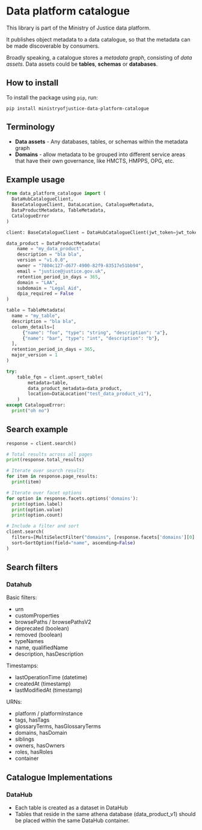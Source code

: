 # Data platform catalogue

This library is part of the Ministry of Justice data platform.

It publishes object metadata to a data catalogue, so that the
metadata can be made discoverable by consumers.

Broadly speaking, a catalogue stores a _metadata graph_, consisting of
_data assets_. Data assets could be **tables**, **schemas** or **databases**.

## How to install

To install the package using `pip`, run:

```shell
pip install ministryofjustice-data-platform-catalogue
```

## Terminology

- **Data assets** - Any databases, tables, or schemas within the metadata graph
- **Domains** - allow metadata to be grouped into different service areas that have
  their own governance, like HMCTS, HMPPS, OPG, etc.

## Example usage

```python
from data_platform_catalogue import (
  DataHubCatalogueClient,
  BaseCatalogueClient, DataLocation, CatalogueMetadata,
  DataProductMetadata, TableMetadata,
  CatalogueError
)

client: BaseCatalogueClient = DataHubCatalogueClient(jwt_token=jwt_token, api_url=api_url)

data_product = DataProductMetadata(
    name = "my_data_product",
    description = "bla bla",
    version = "v1.0.0",
    owner = "7804c127-d677-4900-82f9-83517e51bb94",
    email = "justice@justice.gov.uk",
    retention_period_in_days = 365,
    domain = "LAA",
    subdomain = "Legal Aid",
    dpia_required = False
)

table = TableMetadata(
  name = "my_table",
  description = "bla bla",
  column_details=[
      {"name": "foo", "type": "string", "description": "a"},
      {"name": "bar", "type": "int", "description": "b"},
  ],
  retention_period_in_days = 365,
  major_version = 1
)

try:
    table_fqn = client.upsert_table(
        metadata=table,
        data_product_metadata=data_product,
        location=DataLocation("test_data_product_v1"),
    )
except CatalogueError:
  print("oh no")
```

## Search example

```python
response = client.search()

# Total results across all pages
print(response.total_results)

# Iterate over search results
for item in response.page_results:
  print(item)

# Iterate over facet options
for option in response.facets.options('domains'):
  print(option.label)
  print(option.value)
  print(option.count)

# Include a filter and sort
client.search(
  filters=[MultiSelectFilter("domains", [response.facets['domains'][0].value])],
  sort=SortOption(field="name", ascending=False)
)
```

## Search filters

### Datahub

Basic filters:

- urn
- customProperties
- browsePaths / browsePathsV2
- deprecated (boolean)
- removed (boolean)
- typeNames
- name, qualifiedName
- description, hasDescription

Timestamps:

- lastOperationTime (datetime)
- createdAt (timestamp)
- lastModifiedAt (timestamp)

URNs:

- platform / platformInstance
- tags, hasTags
- glossaryTerms, hasGlossaryTerms
- domains, hasDomain
- siblings
- owners, hasOwners
- roles, hasRoles
- container

## Catalogue Implementations

### DataHub

- Each table is created as a dataset in DataHub
- Tables that reside in the same athena database (data_product_v1) should
  be placed within the same DataHub container.
